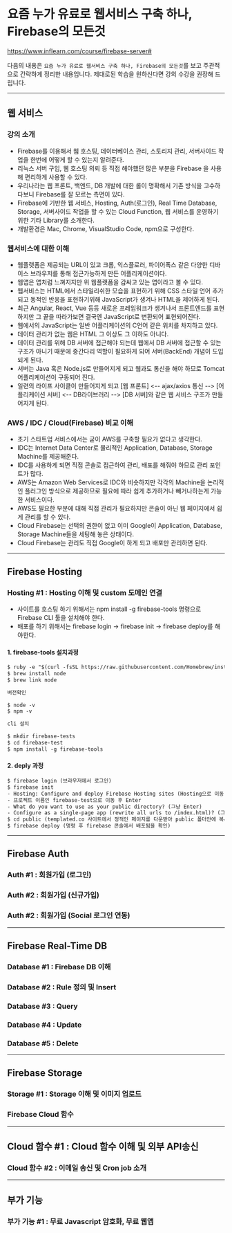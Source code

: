 # 요즘 누가 유료로 웹서비스 구축 하나, Firebase의 모든것

https://www.inflearn.com/course/firebase-server#

다음의 내용은 `요즘 누가 유료로 웹서비스 구축 하나, Firebase의 모든것`를 보고 주관적으로 간략하게 정리한 내용입니다. 제대로된 학습을 원하신다면 강의 수강을 권장해 드립니다.

---

## 웹 서비스

### 강의 소개

* Firebase를 이용해서 웹 호스팅, 데이터베이스 관리, 스토리지 관리, 서버사이드 작업을 한번에 어떻게 할 수 있는지 알려준다.
* 리눅스 서버 구입, 웹 호스팅 의뢰 등 직접 해야했던 많은 부분을 Firebase 을 사용해 편리하게 사용할 수 있다.
* 우리나라는 웹 프론트, 백엔드, DB 개발에 대한 롤이 명확해서 기존 방식을 고수하다보니 Firebase를 잘 모르는 측면이 있다.
* Firebase에 기반한 웹 서비스, Hosting, Auth(로그인), Real Time Database, Storage, 서버사이드 작업을 할 수 있는 Cloud Function, 웹 서비스를 운영하기 위한 기타 Library를 소개한다.
* 개발환경은 Mac, Chrome, VisualStudio Code, npm으로 구성한다.

### 웹서비스에 대한 이해

* 웹플랫폼은 제공되는 URL이 있고 크롬, 익스플로러, 파이어폭스 같은 다양한 디바이스 브라우저를 통해 접근가능하게 만든 어플리케이션이다.
* 웹앱은 앱처럼 느껴지지만 위 웹플랫폼을 감싸고 있는 앱이라고 볼 수 있다.
* 웹서비스는 HTML에서 스타일리쉬한 모습을 표현하기 위해 CSS 스타일 언어 추가되고 동적인 반응을 표현하기위해 JavaScript가 생겨나 HTML을 제어하게 된다.
* 최근 Angular, React, Vue 등등 새로운 프레임워크가 생겨나서 프론트엔드를 표현하지만 그 끝을 따라가보면 결국엔 JavaScript로 변환되어 표현되어진다.
* 웹에서의 JavaScript는 일반 어플리케이션의 C언어 같은 위치를 차지하고 있다.
* 데이터 관리가 없는 웹은 HTML 그 이상도 그 이하도 아니다.
* 데이터 관리를 위해 DB 서버에 접근해야 되는데 웹에서 DB 서버에 접근할 수 있는 구조가 아니기 때문에 중간다리 역할이 필요하게 되어 서버(BackEnd) 개념이 도입되게 된다.
* 서버는 Java 혹은 Node.js로 만들어지게 되고 웹과도 통신을 해야 하므로 Tomcat 어플리케이션이 구동되어 진다.
* 일련의 라이프 사이클이 만들어지게 되고 [웹 프론트] <-- ajax/axios 통신 --> [어플리케이션 서버] <-- DB라이브러리 --> [DB 서버]와 같은 웹 서비스 구조가 만들어지게 된다.

### AWS / IDC / Cloud(Firebase) 비교 이해

* 초기 스타트업 서비스에서는 굳이 AWS를 구축할 필요가 없다고 생각한다.
* IDC는 Internet Data Center로 물리적인 Application, Database, Storage Machine를 제공해준다. 
* IDC를 사용하게 되면 직접 콘솔로 접근하여 관리, 배포를 해줘야 하므로 관리 포인트가 많다.
* AWS는 Amazon Web Services로 IDC와 비슷하지만 각각의 Machine을 논리적인 플러그인 방식으로 제공하므로 필요에 따라 쉽게 추가하거나 빼거나하는게 가능한 서비스이다.
* AWS도 필요한 부분에 대해 직접 관리가 필요하지만 콘솔이 아닌 웹 페이지에서 쉽게 관리를 할 수 있다.
* Cloud Firebase는 선택의 권한이 없고 이미 Google이 Application, Database, Storage Machine들을 세팅해 놓은 상태이다.
* Cloud Firebase는 관리도 직접 Google이 하게 되고 배포만 관리하면 된다.

---

## Firebase Hosting

### Hosting #1 : Hosting 이해 및 custom 도메인 연결

* 사이트를 호스팅 하기 위해서는 npm install -g firebase-tools 명령으로 Firebase CLI 툴을 설치해야 한다.
* 배포를 하기 위해서는 firebase login -> firebase init -> firebase deploy를 해야한다.

#### 1. firebase-tools 설치과정

```txt
$ ruby -e "$(curl -fsSL https://raw.githubusercontent.com/Homebrew/install/master/install)"
$ brew install node
$ brew link node

버전확인

$ node -v
$ npm -v

cli 설치

$ mkdir firebase-tests
$ cd firebase-test
$ npm install -g firebase-tools
```

#### 2. deply 과정

```txt
$ firebase login (브라우저에서 로그인)
$ firebase init 
- Hosting: Configure and deploy Firebase Hosting sites (Hosting으로 이동 후 Space로 선택 후 Enter)
- 프로젝트 이름인 firebase-test으로 이동 후 Enter
- What do you want to use as your public directory? (그냥 Enter)
- Configure as a single-page app (rewrite all urls to /index.html)? (그냥 Enter)
$ cd public (templated.co 사이트에서 정적인 페이지를 다운받아 public 폴더안에 복사)
$ firebase deploy (명령 후 firebase 콘솔에서 배포됨을 확인)
```

---

## Firebase Auth

### Auth #1 : 회원가입 (로그인)

### Auth #2 : 회원가입 (신규가입)

### Auth #2 : 회원가입 (Social 로그인 연동)

---

## Firebase Real-Time DB

### Database #1 : Firebase DB 이해

### Database #2 : Rule 정의 및 Insert

### Database #3 : Query

### Database #4 : Update

### Database #5 : Delete

---

## Firebase Storage

### Storage #1 : Storage 이해 및 이미지 업로드

### Firebase Cloud 함수

---

## Cloud 함수 #1 : Cloud 함수 이해 및 외부 API송신

### Cloud 함수 #2 : 이메일 송신 및 Cron job 소개

---

## 부가 기능

### 부가 기능 #1 : 무료 Javascript 암호화, 무료 웹앱
